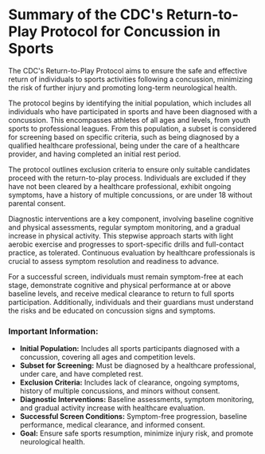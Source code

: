# Summary of the CDC's Return-to-Play Protocol for Concussion in Sports

The CDC's Return-to-Play Protocol aims to ensure the safe and effective return of individuals to sports activities following a concussion, minimizing the risk of further injury and promoting long-term neurological health.

The protocol begins by identifying the initial population, which includes all individuals who have participated in sports and have been diagnosed with a concussion. This encompasses athletes of all ages and levels, from youth sports to professional leagues. From this population, a subset is considered for screening based on specific criteria, such as being diagnosed by a qualified healthcare professional, being under the care of a healthcare provider, and having completed an initial rest period.

The protocol outlines exclusion criteria to ensure only suitable candidates proceed with the return-to-play process. Individuals are excluded if they have not been cleared by a healthcare professional, exhibit ongoing symptoms, have a history of multiple concussions, or are under 18 without parental consent.

Diagnostic interventions are a key component, involving baseline cognitive and physical assessments, regular symptom monitoring, and a gradual increase in physical activity. This stepwise approach starts with light aerobic exercise and progresses to sport-specific drills and full-contact practice, as tolerated. Continuous evaluation by healthcare professionals is crucial to assess symptom resolution and readiness to advance.

For a successful screen, individuals must remain symptom-free at each stage, demonstrate cognitive and physical performance at or above baseline levels, and receive medical clearance to return to full sports participation. Additionally, individuals and their guardians must understand the risks and be educated on concussion signs and symptoms.

### Important Information:
- **Initial Population:** Includes all sports participants diagnosed with a concussion, covering all ages and competition levels.
- **Subset for Screening:** Must be diagnosed by a healthcare professional, under care, and have completed rest.
- **Exclusion Criteria:** Includes lack of clearance, ongoing symptoms, history of multiple concussions, and minors without consent.
- **Diagnostic Interventions:** Baseline assessments, symptom monitoring, and gradual activity increase with healthcare evaluation.
- **Successful Screen Conditions:** Symptom-free progression, baseline performance, medical clearance, and informed consent.
- **Goal:** Ensure safe sports resumption, minimize injury risk, and promote neurological health.